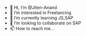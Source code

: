 - 👋 Hi, I’m @Jiten-Anand
- 👀 I’m interested in Freelancing
- 🌱 I’m currently learning JS,SAP
- 💞️ I’m looking to collaborate on SAP
- 📫 How to reach me...

<!---
Jiten-Anand/Jiten-Anand is a ✨ special ✨ repository because its `README.md` (this file) appears on your GitHub profile.
You can click the Preview link to take a look at your changes.
--->
